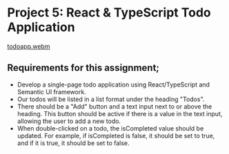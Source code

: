# Project 5:  React & TypeScript Todo Application

[todoapp.webm](https://github.com/yasarzeynep/UpSchool-FullStack-Development-Bootcamp/assets/116646963/8f774d07-574b-4d6a-a0bf-9a9cb412942f)

## Requirements for this assignment;
- Develop a single-page todo application using React/TypeScript and Semantic UI framework.
- Our todos will be listed in a list format under the heading "Todos".
- There should be a "Add" button and a text input next to or above the heading. This button should be active if there is a value in the text input, allowing the user to add a new todo.
- When double-clicked on a todo, the isCompleted value should be updated. For example, if isCompleted is false, it should be set to true, and if it is true, it should be set to false.
